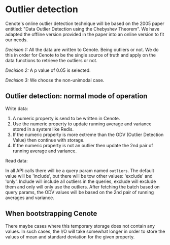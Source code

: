 # Outlier detection

Cenote's online outlier detection technique will be based on the 2005 paper entitled: "Data Outlier Detection using the Chebyshev Theorem". We have adapted the offline version provided in the paper into an online version to fit our needs. 

*Decision 1:* All the data are written to Cenote. Being outliers or not. We do this in order for Cenote to be the single source of truth and apply on the data functions to retrieve the outliers or not.

*Decision 2:* A p value of 0.05 is selected.

*Decision 3:* We choose the non-unimodal case.

## Outlier detection: normal mode of operation

Write data:

  1. A numeric property is send to be written in Cenote.
  2. Use the numeric property to update running average and variance stored in a system like Redis.
  3. If the numeric property is more extreme than the ODV (Outlier Detection Value) then continue with storage.
  4. If the numeric property is not an outlier then update the 2nd pair of running average and variance.

Read data:

In all API calls there will be a query param named `outliers`. The default value will be 'include', but there will be tow other values: 'exclude' and 'only'. Include will include all outliers in the queries, exclude will exclude them and only will only use the outliers. After fetching the batch based on query params, the ODV values will be based on the 2nd pair of running averages and variance.

## When bootstrapping Cenote

There maybe cases where this temporary storage does not contain any values. In such cases, the I/O will take somewhat longer in order to store the values of mean and standard deviation for the given property.
